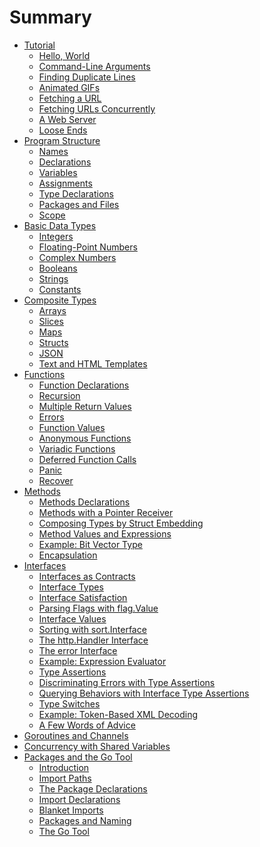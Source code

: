 # Summary

- [Tutorial](ch01/ch01-00.md)
  - [Hello, World](ch01/ch01-01.md)
  - [Command-Line Arguments](ch01/ch01-02.md)
  - [Finding Duplicate Lines](ch01/ch01-03.md)
  - [Animated GIFs]()
  - [Fetching a URL]()
  - [Fetching URLs Concurrently]()
  - [A Web Server]()
  - [Loose Ends]()
- [Program Structure]()
  - [Names](ch02/ch02-01.md)
  - [Declarations]()
  - [Variables](ch02/ch02-03.md)
  - [Assignments](ch02/ch02-04.md)
  - [Type Declarations](ch02/ch02-05.md)
  - [Packages and Files](ch02/ch02-06.md)
  - [Scope](ch02/ch02-07.md)
- [Basic Data Types]()
  - [Integers]()
  - [Floating-Point Numbers]()
  - [Complex Numbers]()
  - [Booleans]()
  - [Strings](ch03/ch03-05.md)
  - [Constants]()
- [Composite Types]()
  - [Arrays](ch04/ch04-01.md)
  - [Slices](ch04/ch04-02.md)
  - [Maps](ch04/ch04-03.md)
  - [Structs](ch04/ch04-04.md)
  - [JSON]()
  - [Text and HTML Templates]()
- [Functions]()
  - [Function Declarations](ch05/ch05-01.md)
  - [Recursion](ch05/ch05-02.md)
  - [Multiple Return Values](ch05/ch05-03.md)
  - [Errors](ch05/ch05-04.md)
  - [Function Values](ch05/ch05-05.md)
  - [Anonymous Functions](ch05/ch05-06.md)
  - [Variadic Functions](ch05/ch05-07.md)
  - [Deferred Function Calls]()
  - [Panic]()
  - [Recover]()
- [Methods]()
  - [Methods Declarations]()
  - [Methods with a Pointer Receiver]()
  - [Composing Types by Struct Embedding]()
  - [Method Values and Expressions]()
  - [Example: Bit Vector Type]()
  - [Encapsulation]()
- [Interfaces]()
  - [Interfaces as Contracts]()
  - [Interface Types]()
  - [Interface Satisfaction]()
  - [Parsing Flags with flag.Value]()
  - [Interface Values]()
  - [Sorting with sort.Interface]()
  - [The http.Handler Interface]()
  - [The error Interface]()
  - [Example: Expression Evaluator]()
  - [Type Assertions]()
  - [Discriminating Errors with Type Assertions]()
  - [Querying Behaviors with Interface Type Assertions]()
  - [Type Switches]()
  - [Example: Token-Based XML Decoding]()
  - [A Few Words of Advice]()
- [Goroutines and Channels]()
- [Concurrency with Shared Variables]()
- [Packages and the Go Tool]()
  - [Introduction]()
  - [Import Paths]()
  - [The Package Declarations]()
  - [Import Declarations]()
  - [Blanket Imports]()
  - [Packages and Naming]()
  - [The Go Tool]()
